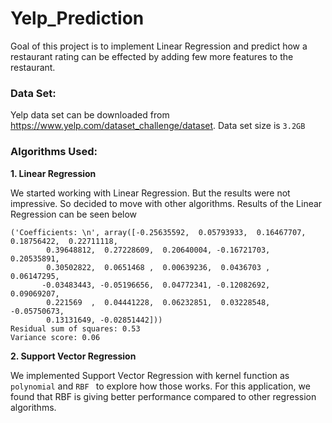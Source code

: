# Yelp_Prediction

Goal of this project is to implement Linear Regression and predict how a restaurant rating can be effected by adding few more features to the restaurant.


### Data Set:
Yelp data set can be downloaded from https://www.yelp.com/dataset_challenge/dataset.
Data set size is `3.2GB`


### Algorithms Used:
**1. Linear Regression**

We started working with Linear Regression. But the results were not impressive. So decided to move with other algorithms.
Results of the Linear Regression can be seen below
```
('Coefficients: \n', array([-0.25635592,  0.05793933,  0.16467707,  0.18756422,  0.22711118,
        0.39648812,  0.27228609,  0.20640004, -0.16721703,  0.20535891,
        0.30502822,  0.0651468 ,  0.00639236,  0.0436703 ,  0.06147295,
       -0.03483443, -0.05196656,  0.04772341, -0.12082692,  0.09069207,
        0.221569  ,  0.04441228,  0.06232851,  0.03228548, -0.05750673,
        0.13131649, -0.02851442]))
Residual sum of squares: 0.53
Variance score: 0.06
```

**2. Support Vector Regression**

We implemented Support Vector Regression with kernel function as ``` polynomial``` and ```RBF ``` to explore how those works. For this application, we found that RBF is giving better performance compared to other regression algorithms.




